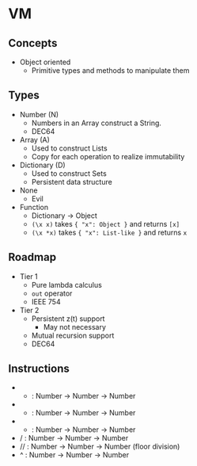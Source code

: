 # VM

## Concepts

- Object oriented
  - Primitive types and methods to manipulate them

## Types

- Number (N)
  - Numbers in an Array construct a String.
  - DEC64
- Array (A)
  - Used to construct Lists
  - Copy for each operation to realize immutability
- Dictionary (D)
  - Used to construct Sets
  - Persistent data structure
- None
  - Evil
- Function
  - Dictionary -> Object
  - `(\x x)` takes `{ "x": Object }` and returns `[x]`
  - `(\x *x)` takes `{ "x": List-like }` and returns `x`

## Roadmap

- Tier 1
  - Pure lambda calculus
  - `out` operator
  - IEEE 754
- Tier 2
  - Persistent z(t) support
    - May not necessary
  - Mutual recursion support
  - DEC64

## Instructions

- + : Number -> Number -> Number
- - : Number -> Number -> Number
- * : Number -> Number -> Number
- / : Number -> Number -> Number
- // : Number -> Number -> Number (floor division)
- ^ : Number -> Number -> Number
